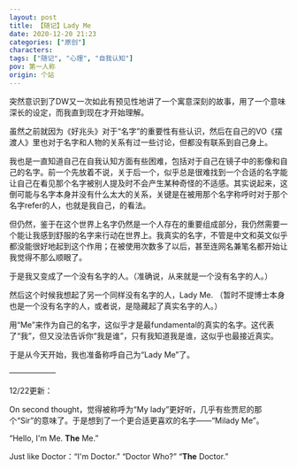 ```yaml
---
layout: post
title: 【随记】Lady Me
date: 2020-12-20 21:23
categories: ["原创"]
characters: 
tags: ["随记", "心理", "自我认知"]
pov: 第一人称
origin: 个站
---
```


突然意识到了DW又一次如此有预见性地讲了一个寓意深刻的故事，用了一个意味深长的设定，而我直到现在才开始理解。

虽然之前就因为《好兆头》对于“名字”的重要性有些认识，然后在自己的VO《摆渡人》里也对于名字和人物的关系有过一些讨论，但都没有联系到自己身上。

我也是一直知道自己在自我认知方面有些困难，包括对于自己在镜子中的影像和自己的名字。前一个先放着不说，关于后一个，似乎总是很难找到一个合适的名字能让自己在看见那个名字被别人提及时不会产生某种奇怪的不适感。其实说起来，这倒可能与名字本身并没有什么太大的关系，关键是在被用那个名字称呼时对于那个名字refer的人，也就是我自己，的看法。

但仍然，鉴于在这个世界上名字仍然是一个人存在的重要组成部分，我仍然需要一个能让我感到舒服的名字来行动在世界上。我真实的名字，不管是中文和英文似乎都没能很好地起到这个作用；在被使用次数多了以后，甚至连网名兼笔名都开始让我觉得不那么顺眼了。

于是我又变成了一个没有名字的人。（准确说，从来就是一个没有名字的人。）

然后这个时候我想起了另一个同样没有名字的人，Lady Me. （暂时不提博士本身也是一个没有名字的人，或者说，是隐藏起了真实名字的人。）

用“Me”来作为自己的名字，这似乎才是最fundamental的真实的名字。这代表了“我”，但又没法告诉你“我是谁”，只有我知道我是谁，这似乎也最接近真实。

于是从今天开始，我也准备称呼自己为“Lady Me”了。

——————

12/22更新：

On second thought，觉得被称呼为“My lady”更好听，几乎有些贾尼的那个“Sir”的意味了。于是想到了一个更合适更喜欢的名字——“Milady Me”。

“Hello, I'm Me. **The** Me.”

Just like Doctor：“I'm Doctor.” “Doctor Who?” “**The** Doctor.”